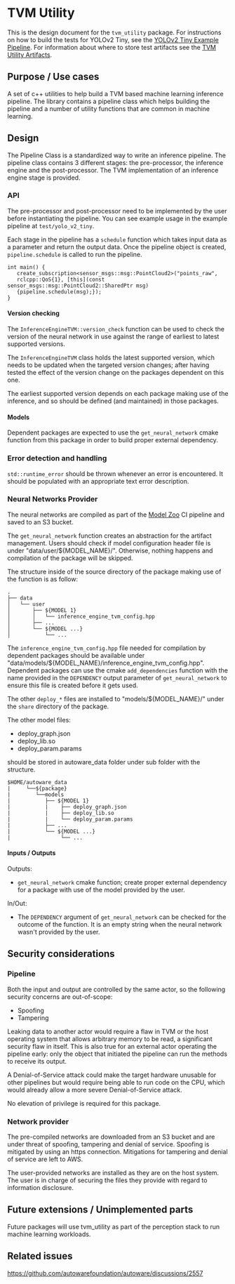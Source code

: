 # TVM Utility

This is the design document for the `tvm_utility` package. For instructions on how to build the tests for YOLOv2 Tiny,
see the [YOLOv2 Tiny Example Pipeline](tvm-utility-yolo-v2-tiny-tests.md).
For information about where to store test artifacts see the [TVM Utility Artifacts](artifacts/README.md).

## Purpose / Use cases

A set of c++ utilities to help build a TVM based machine learning inference pipeline. The library contains a pipeline
class which helps building the pipeline and a number of utility functions that are common in machine learning.

## Design

The Pipeline Class is a standardized way to write an inference pipeline. The pipeline class contains 3 different stages:
the pre-processor, the inference engine and the post-processor. The TVM implementation of an inference engine stage is
provided.

### API

The pre-processor and post-processor need to be implemented by the user before instantiating the pipeline. You can see example
usage in the example pipeline at `test/yolo_v2_tiny`.

Each stage in the pipeline has a `schedule` function which takes input data as a parameter and return the output data.
Once the pipeline object is created, `pipeline.schedule` is called to run the pipeline.

```{cpp}
int main() {
   create_subscription<sensor_msgs::msg::PointCloud2>("points_raw",
   rclcpp::QoS{1}, [this](const sensor_msgs::msg::PointCloud2::SharedPtr msg)
   {pipeline.schedule(msg);});
}
```

#### Version checking

The `InferenceEngineTVM::version_check` function can be used to check the version of the neural network in use against the range of earliest to latest supported versions.

The `InferenceEngineTVM` class holds the latest supported version, which needs to be updated when the targeted version changes; after having tested the effect of the version change on the packages dependent on this one.

The earliest supported version depends on each package making use of the inference, and so should be defined (and maintained) in those packages.

#### Models

Dependent packages are expected to use the `get_neural_network` cmake function from this package in order to build proper external dependency.

### Error detection and handling

`std::runtime_error` should be thrown whenever an error is encountered. It should be populated with an appropriate text
error description.

### Neural Networks Provider

The neural networks are compiled as part of the
[Model Zoo](https://github.com/autowarefoundation/modelzoo/) CI pipeline and saved to an S3 bucket.

The `get_neural_network` function creates an abstraction for the artifact management.
Users should check if  model configuration header file is under "data/user/${MODEL_NAME}/". Otherwise, nothing happens and compilation of the package will be skipped.

The structure inside of the source directory of the package making use of the function is as follow:

```{text}
.
├── data
│   └── user
│       ├── ${MODEL 1}
│       │   └── inference_engine_tvm_config.hpp
│       ├── ...
│       └── ${MODEL ...}
│           └── ...
```

The `inference_engine_tvm_config.hpp` file needed for compilation by dependent packages should be available under "data/models/${MODEL_NAME}/inference_engine_tvm_config.hpp".
Dependent packages can use the cmake `add_dependencies` function with the name provided in the `DEPENDENCY` output parameter of `get_neural_network` to ensure this file is created before it gets used.

The other `deploy_*` files are installed to "models/${MODEL_NAME}/" under the `share` directory of the package.

The other model files:

- deploy_graph.json
- deploy_lib.so
- deploy_param.params

should be stored in autoware_data folder under sub folder with the structure. 

```{text}
$HOME/autoware_data
|     └──${package}
|        └──models
|           ├── ${MODEL 1}
|           |    ├── deploy_graph.json
|           |    ├── deploy_lib.so
|           |    └── deploy_param.params
|           ├── ...
|           └── ${MODEL ...}
|                └── ...
```


#### Inputs / Outputs

Outputs:

- `get_neural_network` cmake function; create proper external dependency for a package with use of the model provided by the user.

In/Out:

- The `DEPENDENCY` argument of `get_neural_network` can be checked for the outcome of the function.
  It is an empty string when the neural network wasn't provided by the user.

## Security considerations

### Pipeline

Both the input and output are controlled by the same actor, so the following security concerns are out-of-scope:

- Spoofing
- Tampering

Leaking data to another actor would require a flaw in TVM or the host operating system that allows arbitrary memory to
be read, a significant security flaw in itself. This is also true for an external actor operating the pipeline early:
only the object that initiated the pipeline can run the methods to receive its output.

A Denial-of-Service attack could make the target hardware unusable for other pipelines but would require being able to
run code on the CPU, which would already allow a more severe Denial-of-Service attack.

No elevation of privilege is required for this package.

### Network provider

The pre-compiled networks are downloaded from an S3 bucket and are under threat of spoofing,
tampering and denial of service.
Spoofing is mitigated by using an https connection.
Mitigations for tampering and denial of service are left to AWS.

The user-provided networks are installed as they are on the host system.
The user is in charge of securing the files they provide with regard to information disclosure.

## Future extensions / Unimplemented parts

Future packages will use tvm_utility as part of the perception stack to run machine learning workloads.

## Related issues

<https://github.com/autowarefoundation/autoware/discussions/2557>
